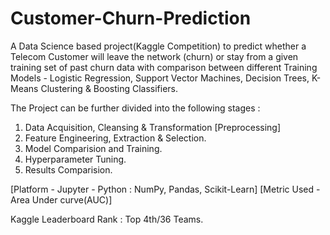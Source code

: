 # Customer-Churn-Prediction

A Data Science based project(Kaggle Competition) to predict whether a Telecom Customer will leave the network (churn) or stay from a given training set of past churn data with comparison between different Training Models - Logistic Regression, Support Vector Machines, Decision Trees, K-Means Clustering & Boosting Classifiers.

The Project can be further divided into the following stages :

1. Data Acquisition, Cleansing & Transformation [Preprocessing]
2. Feature Engineering, Extraction & Selection.
3. Model Comparision and Training.
4. Hyperparameter Tuning.
5. Results Comparision.

[Platform - Jupyter - Python : NumPy, Pandas, Scikit-Learn]
[Metric Used - Area Under curve(AUC)]

Kaggle Leaderboard Rank : Top 4th/36 Teams.
